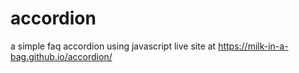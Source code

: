 # accordion
 a simple faq accordion using javascript
live site at  https://milk-in-a-bag.github.io/accordion/